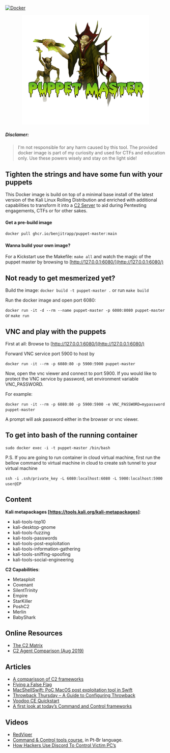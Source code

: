 [![Docker](https://github.com/BenjiTrapp/puppet-master/actions/workflows/docker-publish.yml/badge.svg)](https://github.com/BenjiTrapp/puppet-master/actions/workflows/docker-publish.yml)

<p align="center">
<img width=400 src="/docs/puppet-master.png">
</p>

##### Disclamer:
> I'm not responsible for any harm caused by this tool. The provided docker image is part of my curiosity and used for CTFs and education only. Use these powers wisely and stay on the light side!


## Tighten the strings and have some fun with your puppets

This Docker image is build on top of a minimal base install of the latest version of the Kali Linux Rolling Distribution and enriched with additional capabilities to transform it into a [C2 Server](https://www.paloaltonetworks.com/cyberpedia/command-and-control-explained) to aid during Pentesting engagements, CTFs or for other sakes.

#### Get a pre-build image

```bash
docker pull ghcr.io/benjitrapp/puppet-master:main
```

#### Wanna build your own image?

For a Kickstart use the Makefile: `make all` and watch the magic of the puppet master by browsing to [http://127.0.0.1:6080/](http://127.0.0.1:6080/)

## Not ready to get mesmerized yet?

Build the image: `docker build -t puppet-master .` or run `make build`


Run the docker image and open port 6080:

`docker run -it -d --rm --name puppet-master -p 6080:8080 puppet-master` or `make run`

## VNC and play with the puppets

First at all: Browse to [http://127.0.0.1:6080/](http://127.0.0.1:6080/)

Forward VNC service port 5900 to host by

`docker run -it --rm -p 6080:80 -p 5900:5900 puppet-master`

Now, open the vnc viewer and connect to port 5900. If you would like to protect the VNC service by password, set environment variable VNC_PASSWORD.

For example:

`docker run -it --rm -p 6080:80 -p 5900:5900 -e VNC_PASSWORD=mypassword puppet-master`

A prompt will ask password either in the browser or vnc viewer.

## To get into bash of the running container

`sudo docker exec -i -t puppet-master /bin/bash`

P.S. If you are going to run container in cloud virtual machine, first run the bellow command to virtual machine in cloud to create ssh tunnel to your virtual machine

`ssh -i .ssh/private_key -L 6080:localhost:6080 -L 5900:localhost:5900 user@IP`

## Content 

**Kali metapackages [https://tools.kali.org/kali-metapackages]**:
* kali-tools-top10
* kali-desktop-gnome
* kali-tools-fuzzing
* kali-tools-passwords
* kali-tools-post-exploitation
* kali-tools-information-gathering
* kali-tools-sniffing-spoofing
* kali-tools-social-engineering

**C2 Capabilities**:
* Metasploit
* Covenant
* SilentTrinity
* Empire
* StarKiller
* PoshC2
* Merlin
* BabyShark

## Online Resources

* [The C2 Matrix](https://www.thec2matrix.com)
* [C2 Agent Comparison (Aug 2019)](https://threatexpress.com/blogs/2019/c2-agent-comparison/)

## Articles

* [A comparisson of C2 frameworks](https://www.sans.org/cyber-security-summit/archives/file/summit-archive-1574188899.pdf)
* [Flying a False Flag](https://i.blackhat.com/USA-19/Wednesday/\us-19-Landers-Flying-A-False-Flag-Advanced-C2-Trust-Conflicts-And-Domain-Takeover.pdf)
* [MacShellSwift: PoC MacOS post exploitation tool in Swift](https://securityonline.info/macshellswift-poc-macos-post-exploitation-tool-in-swift/)
* [Throwback Thursday – A Guide to Configuring Throwback](https://silentbreaksecurity.com/throwback-thursday-a-guide-to-configuring-throwback/)
* [Voodoo CE Quickstart](https://medium.com/stage-2-security/voodoo-ce-quickstart-ba77eb37eda5)
* [A first look at today’s Command and Control frameworks](https://www.foregenix.com/blog/a-first-look-at-todays-command-and-control-frameworks)

## Videos

* [RedViper](https://www.youtube.com/watch?v=rk4EMhq30-M)
* [Command & Control tools course](https://www.youtube.com/watch?v=bUqu8fh7xUg), in Pt-Br language.
* [How Hackers Use Discord To Control Victim PC’s](https://www.youtube.com/watch?v=_OXyb_Oxmjg)
